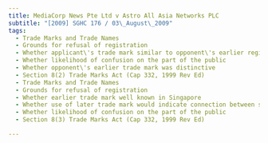 ```yaml
---
title: MediaCorp News Pte Ltd v Astro All Asia Networks PLC 
subtitle: "[2009] SGHC 176 / 03\_August\_2009"
tags:
  - Trade Marks and Trade Names
  - Grounds for refusal of registration
  - Whether applicant\'s trade mark similar to opponent\'s earlier registered mark
  - Whether likelihood of confusion on the part of the public
  - Whether opponent\'s earlier trade mark was distinctive
  - Section 8(2) Trade Marks Act (Cap 332, 1999 Rev Ed)
  - Trade Marks and Trade Names
  - Grounds for refusal of registration
  - Whether earlier trade mark well known in Singapore
  - Whether use of later trade mark would indicate connection between services that later trade mark sought to register for and proprietor of earlier trade mark
  - Whether likelihood of confusion on the part of the public
  - Section 8(3) Trade Marks Act (Cap 332, 1999 Rev Ed)

---
```


